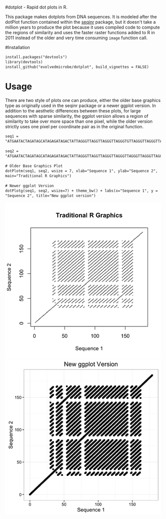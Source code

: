 #dotplot - Rapid dot plots in R.  

This package makes dotplots from DNA sequences.  It is modeled after the dotPlot function contained within the [seqinr](https://cran.r-project.org/web/packages/seqinr/index.html) package, but it doesn't take a million years to produce the plot because it uses compiled code to compute the regions of similarity and uses the faster raster functions added to R in 2011 instead of the older and very time consuming `image` function call.

#Installation

```
install.packages("devtools")
library(devtools)
install_github("evolvedmicrobe/dotplot", build_vignettes = FALSE)
```

# Usage

There are two style of plots one can produce, either the older base graphics type as originally used in the seqinr package or a newer ggplot version.  In addition to the aesthetic differences between these plots, for large sequences with sparse similarity, the ggplot version allows a region of similarity to take over more space than one pixel, while the older version strictly uses one pixel per coordinate pair as in the original function.

```
seq1 = "ATGAATACTAGATAGCATAGAGATAGACTATTAGGGTTAGGTTAGGGTTAGGGTGTTAGGGTTAGGGTTAGGGTTAGGGTTGGGTTAGGGTTAGGGTTAGGGTTAGGGTTAGGGTTAGGGTTAGGGTTAGGGTTAGGGTTAGGGTTAGGGGTTAGGGTTAGGGTTAGGGCCGCACCGAGCGCATACA"

seq2 = "ATGAATACTAGATAGCATAGAGATAGACTATTAGGGTTAGGTTAGGGTTAGGGTTAGGGTTAGGGTTAGGGTTAGGGTTAGGGTTAGGGTTGGGTTAGGGTTAGGGTTAGGGTTAGGGTTAGGGTTAGGGTTAGGGTTAGGGTTAGGGTGTTAGGGTTAGGGTTAGGGTTAGGGCCGCACCGAGCGCATACA"

# Older Base Graphics Plot
dotPlotm(seq1, seq2, wsize = 7, xlab="Sequence 1", ylab="Sequence 2", main="Traditional R Graphics")

# Newer ggplot Version
dotPlotg(seq1, seq2, wsize=7) + theme_bw() + labs(x="Sequence 1", y = "Sequence 2", title="New ggplot version")

```

![Original](https://raw.githubusercontent.com/evolvedmicrobe/dotplot/master/Traditional.png)
![New](https://raw.githubusercontent.com/evolvedmicrobe/dotplot/master/ggplot.png)